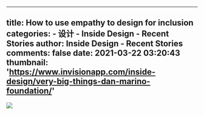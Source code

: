 
---
title: How to use empathy to design for inclusion
categories: 
    - 设计
    - Inside Design - Recent Stories
author: Inside Design - Recent Stories
comments: false
date: 2021-03-22 03:20:43
thumbnail: 'https://www.invisionapp.com/inside-design/very-big-things-dan-marino-foundation/'
---

<div>   
<img src="https://www.invisionapp.com/inside-design/very-big-things-dan-marino-foundation/" referrerpolicy="no-referrer">  
</div>
            